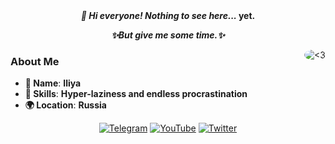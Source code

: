 <div align="center">
  <em><strong>👋 Hi everyone! Nothing to see here... </em>yet.</strong>
  <em><strong><p>✨But give me some time.✨</p></em></strong>
</div>


<img src="https://i.pinimg.com/236x/b2/78/b0/b278b048a998378f945cdfaf234d75a0.jpg" align="right" alt="<3" style="border-radius: 50%;">


### About Me

- **🌟 Name**: **Iliya**
- **🔧 Skills**: **Hyper-laziness and endless procrastination**
- **🌍 Location**: **Russia**

<div align="center">
  
[![Telegram](https://img.shields.io/badge/Telegram-2CA5E0?style=for-the-badge&logo=telegram&logoColor=white)](https://t.me/foreverdyin)
[![YouTube](https://img.shields.io/badge/YouTube-FF0000?style=for-the-badge&logo=youtube&logoColor=white)](https://www.youtube.com/@srryxdd)
[![Twitter](https://img.shields.io/badge/X/Twitter-1DA1F2?style=for-the-badge&logo=twitter&logoColor=white)](https://x.com/2much10v3)
</div>

